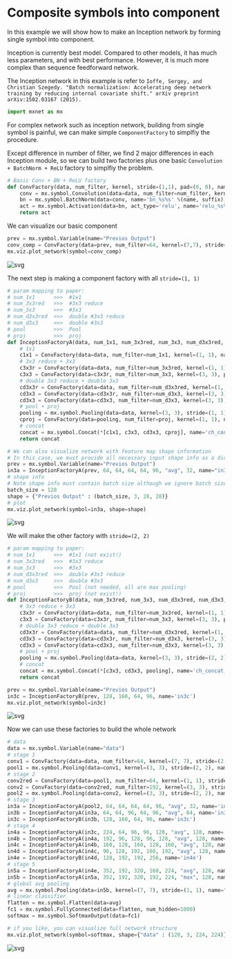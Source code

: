 
# Composite symbols into component
In this example we will show how to make an Inception network by forming single symbol into component.

Inception is currently best model. Compared to other models, it has much less parameters, and with best performance. However, it is much more complex than sequence feedforward network.

The Inception network in this example is refer to ```Ioffe, Sergey, and Christian Szegedy. "Batch normalization: Accelerating deep network training by reducing internal covariate shift." arXiv preprint arXiv:1502.03167 (2015).```




```python
import mxnet as mx
```

For complex network such as inception network, building from single symbol is painful, we can make simple ```ComponentFactory``` to simplfiy the procedure.

Except difference in number of filter, we find 2 major differences in each Inception module, so we can build two factories plus one basic ```Convolution + BatchNorm + ReLU``` factory to simplfiy the problem.



```python
# Basic Conv + BN + ReLU factory
def ConvFactory(data, num_filter, kernel, stride=(1,1), pad=(0, 0), name=None, suffix=''):
    conv = mx.symbol.Convolution(data=data, num_filter=num_filter, kernel=kernel, stride=stride, pad=pad, name='conv_%s%s' %(name, suffix))
    bn = mx.symbol.BatchNorm(data=conv, name='bn_%s%s' %(name, suffix))
    act = mx.symbol.Activation(data=bn, act_type='relu', name='relu_%s%s' %(name, suffix))
    return act
```

We can visualize our basic component


```python
prev = mx.symbol.Variable(name="Previos Output")
conv_comp = ConvFactory(data=prev, num_filter=64, kernel=(7,7), stride=(2, 2))
mx.viz.plot_network(symbol=conv_comp)
```




![svg](output_5_0.svg)



The next step is making a component factory with all ```stride=(1, 1)```


```python
# param mapping to paper:
# num_1x1      >>>  #1x1
# num_3x3red   >>>  #3x3 reduce
# num_3x3      >>>  #3x3
# num_d3x3red  >>>  double #3x3 reduce
# num_d3x3     >>>  double #3x3
# pool         >>>  Pool
# proj         >>>  proj
def InceptionFactoryA(data, num_1x1, num_3x3red, num_3x3, num_d3x3red, num_d3x3, pool, proj, name):
    # 1x1
    c1x1 = ConvFactory(data=data, num_filter=num_1x1, kernel=(1, 1), name=('%s_1x1' % name))
    # 3x3 reduce + 3x3
    c3x3r = ConvFactory(data=data, num_filter=num_3x3red, kernel=(1, 1), name=('%s_3x3' % name), suffix='_reduce')
    c3x3 = ConvFactory(data=c3x3r, num_filter=num_3x3, kernel=(3, 3), pad=(1, 1), name=('%s_3x3' % name))
    # double 3x3 reduce + double 3x3
    cd3x3r = ConvFactory(data=data, num_filter=num_d3x3red, kernel=(1, 1), name=('%s_double_3x3' % name), suffix='_reduce')
    cd3x3 = ConvFactory(data=cd3x3r, num_filter=num_d3x3, kernel=(3, 3), pad=(1, 1), name=('%s_double_3x3_0' % name))
    cd3x3 = ConvFactory(data=cd3x3, num_filter=num_d3x3, kernel=(3, 3), pad=(1, 1), name=('%s_double_3x3_1' % name))
    # pool + proj
    pooling = mx.symbol.Pooling(data=data, kernel=(3, 3), stride=(1, 1), pad=(1, 1), pool_type=pool, name=('%s_pool_%s_pool' % (pool, name)))
    cproj = ConvFactory(data=pooling, num_filter=proj, kernel=(1, 1), name=('%s_proj' %  name))
    # concat
    concat = mx.symbol.Concat(*[c1x1, c3x3, cd3x3, cproj], name='ch_concat_%s_chconcat' % name)
    return concat
```


```python
# We can also visualize network with feature map shape information
# In this case, we must provide all necessary input shape info as a dict
prev = mx.symbol.Variable(name="Previos Output")
in3a = InceptionFactoryA(prev, 64, 64, 64, 64, 96, "avg", 32, name="in3a")
# shape info
# Note shape info must contain batch size although we ignore batch size in graph to save space
batch_size = 128
shape = {"Previos Output" : (batch_size, 3, 28, 28)}
# plot
mx.viz.plot_network(symbol=in3a, shape=shape)
```




![svg](output_8_0.svg)



We will make the other factory with ```stride=(2, 2)```


```python
# param mapping to paper:
# num_1x1      >>>  #1x1 (not exist!)
# num_3x3red   >>>  #3x3 reduce
# num_3x3      >>>  #3x3
# num_d3x3red  >>>  double #3x3 reduce
# num_d3x3     >>>  double #3x3
# pool         >>>  Pool (not needed, all are max pooling)
# proj         >>>  proj (not exist!)
def InceptionFactoryB(data, num_3x3red, num_3x3, num_d3x3red, num_d3x3, name):
    # 3x3 reduce + 3x3
    c3x3r = ConvFactory(data=data, num_filter=num_3x3red, kernel=(1, 1), name=('%s_3x3' % name), suffix='_reduce')
    c3x3 = ConvFactory(data=c3x3r, num_filter=num_3x3, kernel=(3, 3), pad=(1, 1), stride=(2, 2), name=('%s_3x3' % name))
    # double 3x3 reduce + double 3x3
    cd3x3r = ConvFactory(data=data, num_filter=num_d3x3red, kernel=(1, 1),  name=('%s_double_3x3' % name), suffix='_reduce')
    cd3x3 = ConvFactory(data=cd3x3r, num_filter=num_d3x3, kernel=(3, 3), pad=(1, 1), stride=(1, 1), name=('%s_double_3x3_0' % name))
    cd3x3 = ConvFactory(data=cd3x3, num_filter=num_d3x3, kernel=(3, 3), pad=(1, 1), stride=(2, 2), name=('%s_double_3x3_1' % name))
    # pool + proj
    pooling = mx.symbol.Pooling(data=data, kernel=(3, 3), stride=(2, 2), pool_type="max", name=('max_pool_%s_pool' % name))
    # concat
    concat = mx.symbol.Concat(*[c3x3, cd3x3, pooling], name='ch_concat_%s_chconcat' % name)
    return concat
```


```python
prev = mx.symbol.Variable(name="Previos Output")
in3c = InceptionFactoryB(prev, 128, 160, 64, 96, name='in3c')
mx.viz.plot_network(symbol=in3c)
```




![svg](output_11_0.svg)



Now we can use these factories to build the whole network


```python
# data
data = mx.symbol.Variable(name="data")
# stage 1
conv1 = ConvFactory(data=data, num_filter=64, kernel=(7, 7), stride=(2, 2), pad=(3, 3), name='conv1')
pool1 = mx.symbol.Pooling(data=conv1, kernel=(3, 3), stride=(2, 2), name='pool1', pool_type='max')
# stage 2
conv2red = ConvFactory(data=pool1, num_filter=64, kernel=(1, 1), stride=(1, 1), name='conv2red')
conv2 = ConvFactory(data=conv2red, num_filter=192, kernel=(3, 3), stride=(1, 1), pad=(1, 1), name='conv2')
pool2 = mx.symbol.Pooling(data=conv2, kernel=(3, 3), stride=(2, 2), name='pool2', pool_type='max')
# stage 3
in3a = InceptionFactoryA(pool2, 64, 64, 64, 64, 96, "avg", 32, name='in3a')
in3b = InceptionFactoryA(in3a, 64, 64, 96, 64, 96, "avg", 64, name='in3b')
in3c = InceptionFactoryB(in3b, 128, 160, 64, 96, name='in3c')
# stage 4
in4a = InceptionFactoryA(in3c, 224, 64, 96, 96, 128, "avg", 128, name='in4a')
in4b = InceptionFactoryA(in4a, 192, 96, 128, 96, 128, "avg", 128, name='in4b')
in4c = InceptionFactoryA(in4b, 160, 128, 160, 128, 160, "avg", 128, name='in4c')
in4d = InceptionFactoryA(in4c, 96, 128, 192, 160, 192, "avg", 128, name='in4d')
in4e = InceptionFactoryB(in4d, 128, 192, 192, 256, name='in4e')
# stage 5
in5a = InceptionFactoryA(in4e, 352, 192, 320, 160, 224, "avg", 128, name='in5a')
in5b = InceptionFactoryA(in5a, 352, 192, 320, 192, 224, "max", 128, name='in5b')
# global avg pooling
avg = mx.symbol.Pooling(data=in5b, kernel=(7, 7), stride=(1, 1), name="global_avg", pool_type='avg')
# linear classifier
flatten = mx.symbol.Flatten(data=avg)
fc1 = mx.symbol.FullyConnected(data=flatten, num_hidden=1000)
softmax = mx.symbol.SoftmaxOutput(data=fc1)

# if you like, you can visualize full network structure
mx.viz.plot_network(symbol=softmax, shape={"data" : (128, 3, 224, 224)})
```




![svg](output_13_0.svg)




```python

```
